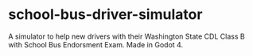 # school-bus-driver-simulator
A simulator to help new drivers with their Washington State CDL Class B with School Bus Endorsment Exam. Made in Godot 4.
